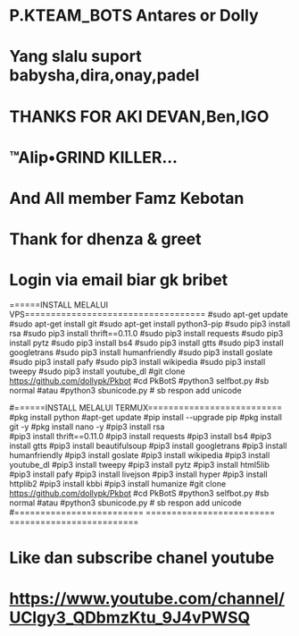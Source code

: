 # P.KTEAM_BOTS Antares or Dolly
# Yang slalu suport babysha,dira,onay,padel
# THANKS FOR AKI DEVAN,Ben,IGO
# ™Alip•GRIND KILLER...
# And All member Famz Kebotan
# Thank for dhenza & greet
# Login via email biar gk bribet
======INSTALL MELALUI VPS=================================== 
#sudo apt-get update
#sudo apt-get install git
#sudo apt-get install python3-pip
#sudo pip3 install rsa
#sudo pip3 install thrift==0.11.0
#sudo pip3 install requests
#sudo pip3 install pytz
#sudo pip3 install bs4
#sudo pip3 install gtts
#sudo pip3 install googletrans
#sudo pip3 install humanfriendly
#sudo pip3 install goslate
#sudo pip3 install pafy
#sudo pip3 install wikipedia
#sudo pip3 install tweepy
#sudo pip3 install youtube_dl
#git clone https://github.com/dollypk/Pkbot
#cd PkBotS
#python3 selfbot.py  #sb normal
#atau
#python3 sbunicode.py # sb respon add unicode

#======INSTALL MELALUI TERMUX========================== 
#pkg install python
#apt-get update
#pip install --upgrade pip
#pkg install git -y
#pkg install nano -y
#pip3 install rsa<br>
#pip3 install thrift==0.11.0
#pip3 install requests
#pip3 install bs4
#pip3 install gtts
#pip3 install beautifulsoup
#pip3 install googletrans
#pip3 install humanfriendly
#pip3 install goslate
#pip3 install wikipedia
#pip3 install youtube_dl
#pip3 install tweepy
#pip3 install pytz
#pip3 install html5lib
#pip3 install pafy
#pip3 install livejson
#pip3 install hyper
#pip3 install httplib2
#pip3 install kbbi
#pip3 install humanize
#git clone https://github.com/dollypk/Pkbot
#cd PkBotS
#python3 selfbot.py  #sb normal
#atau
#python3 sbunicode.py # sb respon add unicode
#========================= ========================= ========================= 
 #  Like dan subscribe chanel youtube 
# https://www.youtube.com/channel/UClgy3_QDbmzKtu_9J4vPWSQ
